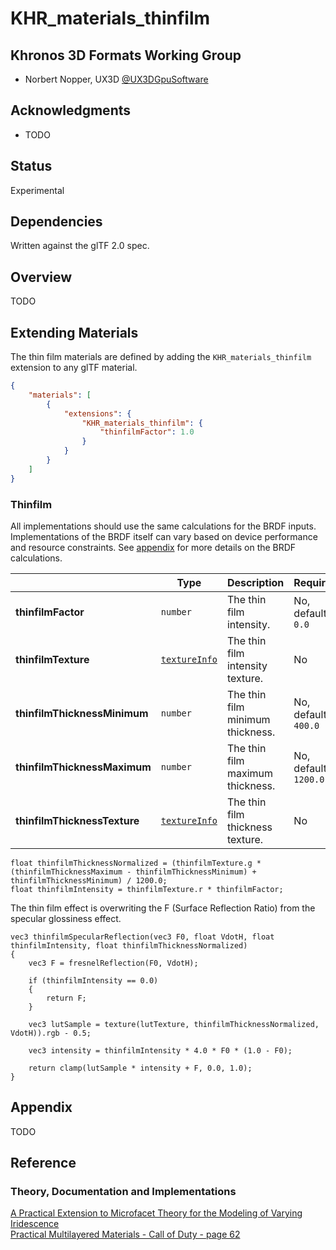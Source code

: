 # KHR\_materials\_thinfilm

## Khronos 3D Formats Working Group

* Norbert Nopper, UX3D [@UX3DGpuSoftware](https://twitter.com/UX3DGpuSoftware)

## Acknowledgments

* TODO

## Status

Experimental

## Dependencies

Written against the glTF 2.0 spec.

## Overview

TODO  

## Extending Materials

The thin film materials are defined by adding the `KHR_materials_thinfilm` extension to any glTF material. 

```json
{
    "materials": [
        {
            "extensions": {
                "KHR_materials_thinfilm": {
                    "thinfilmFactor": 1.0
                }
            }
        }
    ]
}
```

### Thinfilm

All implementations should use the same calculations for the BRDF inputs. Implementations of the BRDF itself can vary based on device performance and resource constraints. See [appendix](/specification/2.0/README.md#appendix-b-brdf-implementation) for more details on the BRDF calculations.

|                             | Type                                                                | Description                      | Required              |
|-----------------------------|---------------------------------------------------------------------|----------------------------------|-----------------------|
|**thinfilmFactor**           | `number`                                                            | The thin film intensity.         | No, default: `0.0`    |
|**thinfilmTexture**          | [`textureInfo`](/specification/2.0/README.md#reference-textureInfo) | The thin film intensity texture. | No                    |
|**thinfilmThicknessMinimum** | `number`                                                            | The thin film minimum thickness. | No, default: `400.0`  |
|**thinfilmThicknessMaximum** | `number`                                                            | The thin film maximum thickness. | No, default: `1200.0` |
|**thinfilmThicknessTexture** | [`textureInfo`](/specification/2.0/README.md#reference-textureInfo) | The thin film thickness texture. | No                    |

```
float thinfilmThicknessNormalized = (thinfilmTexture.g * (thinfilmThicknessMaximum - thinfilmThicknessMinimum) + thinfilmThicknessMinimum) / 1200.0;  
float thinfilmIntensity = thinfilmTexture.r * thinfilmFactor;
```

The thin film effect is overwriting the F (Surface Reflection Ratio) from the specular glossiness effect.
```
vec3 thinfilmSpecularReflection(vec3 F0, float VdotH, float thinfilmIntensity, float thinfilmThicknessNormalized)
{
    vec3 F = fresnelReflection(F0, VdotH);

    if (thinfilmIntensity == 0.0)
    {
        return F;
    }

    vec3 lutSample = texture(lutTexture, thinfilmThicknessNormalized, VdotH)).rgb - 0.5;

	vec3 intensity = thinfilmIntensity * 4.0 * F0 * (1.0 - F0);
	
	return clamp(lutSample * intensity + F, 0.0, 1.0);    
}
```


## Appendix

TODO

## Reference

### Theory, Documentation and Implementations

[A Practical Extension to Microfacet Theory for the Modeling of Varying Iridescence](https://belcour.github.io/blog/research/2017/05/01/brdf-thin-film.html)  
[Practical Multilayered Materials - Call of Duty - page 62](https://blog.selfshadow.com/publications/s2017-shading-course/drobot/s2017_pbs_multilayered.pdf)  